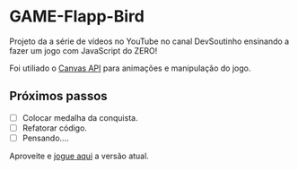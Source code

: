 # GAME-Flapp-Bird

Projeto da a série de vídeos no YouTube no canal DevSoutinho ensinando a fazer um jogo com JavaScript do ZERO!

Foi utiliado o [Canvas API](URL "[Título do link](https://developer.mozilla.org/en-US/docs/Web/API/Canvas_API)") para animações e manipulação do jogo.


## Próximos passos
- [ ] Colocar medalha da conquista.
- [ ] Refatorar código.
- [ ] Pensando....

Aproveite e [jogue aqui](URL "[Título do link](https://antonio-pf.github.io/GAME-Flapp-Bird/)") a versão atual.